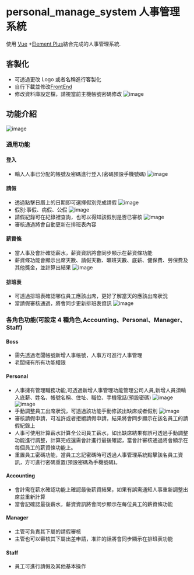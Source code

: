 # personal_manage_system 人事管理系統

使用 [Vue](https://cn.vuejs.org/) +[Element Plus](https://element-plus.org/en-US/)結合完成的人事管理系統.

## 客製化

- 可透過更改 Logo 或者名稱進行客製化
- 自行下載並修改[FrontEnd](https://github.com/ItingLai/personal_manage_system_Frontend)
- 修改資料庫設定檔，請視當前主機帳號密碼修改
  ![image](https://github.com/ItingLai/personal_manage_system/blob/main/docs/img/config_setting.png)

## 功能介紹

![image](https://github.com/ItingLai/personal_manage_system/blob/main/docs/img/menu.png)

### 通用功能

#### 登入

- 輸入人事已分配的帳號及密碼進行登入(密碼預設手機號碼)
  ![image](https://github.com/ItingLai/personal_manage_system/blob/main/docs/img/login_page.png)

#### 請假

- 透過點擊日曆上的日期即可選擇假別完成請假
  ![image](https://github.com/ItingLai/personal_manage_system/blob/main/docs/img/apply_leave.png)
- 假別:事假、病假、公假
  ![image](https://github.com/ItingLai/personal_manage_system/blob/main/docs/img/leave_form.png)
- 請假紀錄可在紀錄裡查詢，也可以得知該假別是否已審核
  ![image](https://github.com/ItingLai/personal_manage_system/blob/main/docs/img/leave_history.png)
- 審核通過將會自動更新在排班表內容

#### 薪資條

- 當人事及會計確認薪水，薪資資訊將會同步顯示在薪資條功能
- 薪資條功能會顯示出席天數、請假天數、曠班天數、底薪、健保費、勞保費及其他獎金，並計算出結果
  ![image](https://github.com/ItingLai/personal_manage_system/blob/main/docs/img/salary_info.png)

#### 排班表

- 可透過排班表確認哪位員工應該出席，更好了解當天的應該出席狀況
- 當請假審核通過，將會同步更新排班表資訊
  ![image](https://github.com/ItingLai/personal_manage_system/blob/main/docs/img/attend_sheet.png)

### 各角色功能(可設定 4 種角色,Accounting、Personal、Manager、Staff)

#### Boss

- 需先透過老闆帳號新增人事帳號，人事方可進行人事管理
- 老闆擁有所有功能權限

#### Personal

- 人事擁有管理職務功能,可透過新增人事管理功能管理公司人員,新增人員須輸入底薪、姓名、帳號名稱、住址、職位、手機電話(預設密碼)
  ![image](https://github.com/ItingLai/personal_manage_system/blob/main/docs/img/personal_manage.png)
  ![image](https://github.com/ItingLai/personal_manage_system/blob/main/docs/img/personal_manage_form.png)
- 手動調整員工出席狀況，可透過該功能手動修該出缺席或者假別
  ![image](https://github.com/ItingLai/personal_manage_system/blob/main/docs/img/manage_attend.png)
- 審核請假申請，可准許或者拒絕請假申請，結果將會同步顯示在該名員工的請假紀錄上
- 人事可使用計算薪水計算全公司員工薪水，如出缺席結果有誤可透過手動調整功能進行調整，計算完成還需會計進行最後確認，當會計審核通過將會顯示在每個員工的薪資條功能上。
- 重置員工密碼功能，當員工忘記密碼時可透過人事管理系統點擊該名員工資訊，方可進行密碼重置(預設密碼為手機號碼)。

#### Accounting

- 會計需在薪水確認功能上確認最後薪資結果，如果有誤需通知人事重新調整出席並重新計算
- 當會記確認最後薪水，薪資資訊將會同步顯示在每位員工的薪資條功能

#### Manager

- 主管可負責其下屬的請假審核
- 主管也可以審核其下屬出差申請，准許的話將會同步顯示在排班表功能

#### Staff

- 員工可進行請假及其他基本操作

